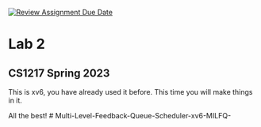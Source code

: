 [![Review Assignment Due Date](https://classroom.github.com/assets/deadline-readme-button-8d59dc4de5201274e310e4c54b9627a8934c3b88527886e3b421487c677d23eb.svg)](https://classroom.github.com/a/4GlMCq6m)
# Lab 2
## CS1217 Spring 2023

This is xv6, you have already used it before. This time you will make things in it. 

All the best!
#   M u l t i - L e v e l - F e e d b a c k - Q u e u e - S c h e d u l e r - x v 6 - M I L F Q -  
 